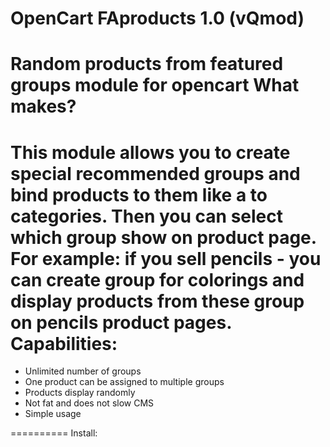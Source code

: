 OpenCart FAproducts 1.0 (vQmod)
==========
Random products from featured groups module for opencart
What makes?
==========
This module allows you to create special recommended groups and bind products to them like a to categories. Then you can select which group show on product page.
For example: if you sell pencils - you can create group for colorings and display products from these group on pencils product pages.
Сapabilities:
==========
- Unlimited number of groups
- One product can be assigned to multiple groups
- Products display randomly
- Not fat and does not slow CMS
- Simple usage

==========
Install:
